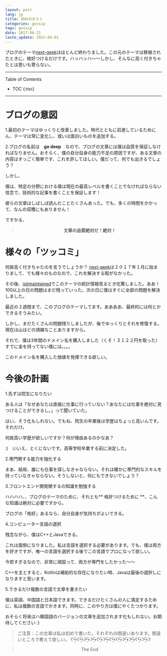 ```yaml
---
layout: post
lang: jp
title: 初めのポスト
categories: gossip
tags: gossip
date: 2017-06-21
laste_update: 2022-04-01
---
```


<p class="intro"><span class="dropcap">ブ</span>ログのテーマ<a href="https://github.com/Gabirel/next-geek">next-geek</a>はほとんど終わりました。この元のテーマは移植されたときに、格好つけるだけです。ハッハッハ～～しかし、そんなに高く付きちゃたとは思いも寄らない。</p>

-----
Table of Contents

* TOC
{:toc}

-----

# ブログの意図

1.最初のテーマはゆっくりと改善しました。時代とともに前進しているためにん、テーマは常に変化し、或いは面白いものを追加する。

2.ブログの名前は　**go deep**　なので、ブログの文章には僕は品質を保証しなければなりません。おそらく、僕の自分自身の能力不足の原因ですが、ある文章の内容はすっごく簡単です、これを許してほしい。僕だって、何でも出きるでしょう？

しかし、

僕は、特定の分野における僕は現在の最高レベルを書くことでなければならない信念で、技術的な記事を書くことを保証します！

彼らの文章はしばしば読んだことたくさんあった。でも、多くの時間をかかって、なんの収穫にもありません！

ですかる、

<center><blockquote><b>文章の品質絶対だ！絶対！</b></blockquote></center>




# 様々の「ツッコミ」

何故高く付きちゃたのを言うでしょうか？ [next-geek][]は２０１７年１月に始まりまして、でも様々のものなので、これを解決する暇がなかった。

その後、[isitmaintained][]でこのテーマの統計情報見るとき吃驚しました。ああ！100以上の日の問題はまだ残っていった。次の日に僕はすぐに全部の問題を解決しました。

最近の２週間まで、このブログのテーマしてます。ああああ、最終的には何とかできるそうみたい。

しかし、まだたくさんの問題残りしましたが、後でゆっくりとそれを修復する。現在は山ほどの煩雑なことありますから。


それで、僕は3年間のドメイン名を購入しました（くそ！３１２２円を取った）すでに金を持ってない僕には。。。。

このドメイン名を購入した価値を発揮できる欲しい。

# 今後の計画


1.先ずは院生になりたい

ある人は「なぜあなたは直接に仕事に行っていない？あなたには仕事を絶対に見つけることができるし。」って聞いていた。

はい、そう化もしれない。でもね、院生の卒業後は学歴はちょっと高いんです。それだけ。

何故高い学歴が欲しいですか？何が理由あるのかなあ？

:)　いいえ、とくにないです。高等学校卒業する前に決定した。


2.専門関する能力を強化する

まあ、結局、誰にも仕事を探しなきゃならない。それは確かに専門的なスキルを持っていなきゃならない。そうしないと、何にもできないでしょう？


3.フロントエンド開発関するの知識を勉強する

ハハハハ、、ブログのテーマのために、それとも** 格好つけるために **、こんな知識は絶対に必要ですから。

ブログの「格好」あるなら、自分自身が気持ちがよいできる。


4.コンピューター言語の選択

残念ながら、僕はC++とJavaできる。

これは面倒になりました。私は言語を選択する必要があります。でも、僕は両方を好きですが、唯一の言語を選択する後でこの言語でプロになって欲しい。

今若すぎるなので、非常に頑固って、両方が専門をしたかった〜〜

C++を主とすると、Kotlinは補助的な存在になりたい時、Javaは最後の選択しになりますと思います。



5.できるだけ複数の言語で文章を書きたい


僕は英語、中国語と日本語できます。できるだけたくさんの人に満足するために、私は複数の言語でかきます。同時に、このやり方は僕にやくたつかります。

おそらく将来はハ韓国語のバージョンの文章を追加されます化もしれない。お期待してください :)

> ご注意：この文章は私は初めで書いた。それぞれの間違いあります。間違いところで教えて欲しい。
> ʕ•̫͡•ʕ•̫͡•ʔ•̫͡•ʔ•̫͡•ʕ•̫͡•ʔ•̫͡•ʕ•̫͡•ʕ•̫͡•ʔ•̫͡•ʔ•̫͡•ʕ•̫͡•ʔ•̫͡•ʔ

<center><blockquote>The End</blockquote></center>

[next-geek]: https://github.com/Gabirel/next-geek
[isitmaintained]: http://isitmaintained.com/project/Gabirel/next-geek
